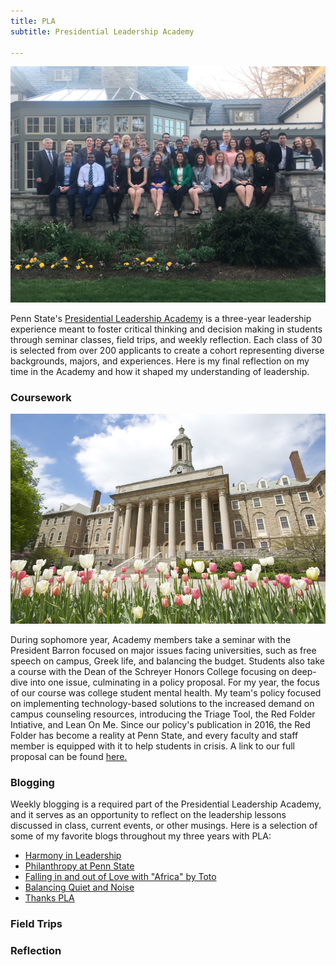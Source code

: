 ```yaml
---
title: PLA
subtitle: Presidential Leadership Academy

---
```


<p align="center">
  <img src="/files/SchreyerHouse.jpeg" alt="Plot" width = "600"/>
</p>


Penn State's [Presidential Leadership Academy](https://academy.psu.edu/) is a three-year leadership experience meant to foster critical thinking and decision making in students through seminar classes, field trips, and weekly reflection. Each class of 30 is selected from over 200 applicants to create a cohort representing diverse backgrounds, majors, and experiences. Here is my final reflection on my time in the Academy and how it shaped my understanding of leadership. 

### Coursework

<p align="center">
  <img src="/files/OldMain.jpg" alt="Plot" width = "600"/>
</p>

During sophomore year, Academy members take a seminar with the President Barron focused on major issues facing universities, such as free speech on campus, Greek life, and balancing the budget. Students also take a course with the Dean of the Schreyer Honors College focusing on deep-dive into one issue, culminating in a policy proposal. For my year, the focus of our course was college student mental health. My team's policy focused on implementing technology-based solutions to the increased demand on campus counseling resources, introducing the Triage Tool, the Red Folder Intiative, and Lean On Me. Since our policy's publication in 2016, the Red Folder has become a reality at Penn State, and every faculty and staff member is equipped with it to help students in crisis. A link to our full proposal can be found [here.](/files/TechnologySolutionsPolicy.pdf)

### Blogging

Weekly blogging is a required part of the Presidential Leadership Academy, and it serves as an opportunity to reflect on the leadership lessons discussed in class, current events, or other musings. Here is a selection of some of my favorite blogs throughout my three years with PLA: 
* [Harmony in Leadership](http://sites.psu.edu/academy/2018/10/10/harmony-leadership/)
* [Philanthropy at Penn State](http://sites.psu.edu/academy/2017/02/26/philanthropy-at-penn-state/)
* [Falling in and out of Love with "Africa" by Toto](http://sites.psu.edu/academy/2019/03/31/falling-in-and-out-of-love-with-africa-by-toto/)
* [Balancing Quiet and Noise](http://sites.psu.edu/academy/2019/02/03/balancing-quiet-and-noise/)
* [Thanks PLA](http://sites.psu.edu/academy/2019/04/21/thanks-pla/)


### Field Trips


### Reflection

